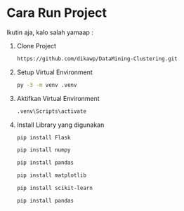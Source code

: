 <H1>Cara Run Project</H1>
<p>Ikutin aja, kalo salah yamaap : </p>

1. Clone Project
    ```sh
    https://github.com/dikawp/DataMining-Clustering.git
    ```
2. Setup Virtual Environment
    ```sh
    py -3 -m venv .venv
    ```
3. Aktifkan Virtual Environment
    ```sh
    .venv\Scripts\activate
    ```
4. Install Library yang digunakan
    ```sh
    pip install Flask 
    ```
    ```sh
    pip install numpy 
    ```
    ```sh
    pip install pandas 
    ```
    ```sh
    pip install matplotlib 
    ```
    ```sh
    pip install scikit-learn 
    ```
    ```sh
    pip install pandas 
    ```
